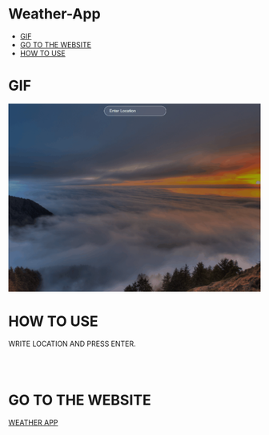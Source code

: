 # Weather-App
* [GIF](#GIF)
* [GO TO THE WEBSITE](#GO-TO-THE-WEBSITE)
* [HOW TO USE](#HOW-TO-USE)

# GIF
<img src="src/assets/weather-app.gif"/>


# HOW TO USE
<p>WRITE LOCATION AND PRESS ENTER.</p>
<br>
<br>


# GO TO THE WEBSITE
<a href="https://papaya-baklava-0561c1.netlify.app/">WEATHER APP</a>


